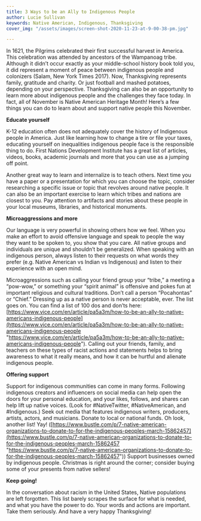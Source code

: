 ```yaml
---
title: 3 Ways to be an Ally to Indigenous People
author: Lucie Sullivan
keywords: Native American, Indigenous, Thanksgiving
cover_img: "/assets/images/screen-shot-2020-11-23-at-9-00-38-pm.jpg"

---
```

In 1621, the Pilgrims celebrated their first successful harvest in America. This celebration was attended by ancestors of the Wampanoag tribe. Although it didn’t occur exactly as your middle-school history book told you, it did represent a moment of peace between indigenous people and colonizers (Salam, New York Times 2017). Now, Thanksgiving represents family, gratitude and charity. Or just football and mashed potatoes, depending on your perspective. Thanksgiving can also be an opportunity to learn more about indigenous people and the challenges they face today. In fact, all of November is Native American Heritage Month! Here’s a few things you can do to learn about and support native people this November.

**Educate yourself**

K-12 education often does not adequately cover the history of Indigenous people in America. Just like learning how to change a tire or file your taxes, educating yourself on inequalities indigenous people face is the responsible thing to do. First Nations Development Institute has a great list of articles, videos, books, academic journals and more that you can use as a jumping off point.

Another great way to learn and internalize is to teach others. Next time you have a paper or a presentation for which you can choose the topic, consider researching a specific issue or topic that revolves around native people. It can also be an important exercise to learn which tribes and nations are closest to you. Pay attention to artifacts and stories about these people in your local museums, libraries, and historical monuments.

**Microaggressions and more**

Our language is very powerful in showing others how we feel. When you make an effort to avoid offensive language and speak to people the way they want to be spoken to, you show that you care. All native groups and individuals are unique and shouldn’t be generalized. When speaking with an indigenous person, always listen to their requests on what words they prefer (e.g. Native American vs Indian vs Indigenous) and listen to their experience with an open mind.

Microaggressions such as calling your friend group your “tribe,” a meeting a “pow-wow,” or something your “spirit animal” is offensive and pokes fun at important religious and cultural traditions. Don’t call a person “Pocahontas” or “Chief.” Dressing up as a native person is never acceptable, ever. The list goes on. You can find a list of 100 dos and don’ts here: [https://www.vice.com/en/article/pa5a3m/how-to-be-an-ally-to-native-americans-indigenous-people](https://www.vice.com/en/article/pa5a3m/how-to-be-an-ally-to-native-americans-indigenous-people "https://www.vice.com/en/article/pa5a3m/how-to-be-an-ally-to-native-americans-indigenous-people"). Calling out your friends, family, and teachers on these types of racist actions and statements helps to bring awareness to what it really means, and how it can be hurtful and alienate indigenous people.

**Offering support**

Support for indigenous communities can come in many forms. Following indigenous creators and influencers on social media can help open the doors for your personal education, and your likes, follows, and shares can help lift up native voices. (Look for #NativeTwitter, #NativeAmerican, and #Indigenous.) Seek out media that features indigenous writers, producers, artists, actors, and musicians. Donate to local or national funds. Oh look, another list! Yay! ([https://www.bustle.com/p/7-native-american-organizations-to-donate-to-for-the-indigenous-peoples-march-15862457](https://www.bustle.com/p/7-native-american-organizations-to-donate-to-for-the-indigenous-peoples-march-15862457 "https://www.bustle.com/p/7-native-american-organizations-to-donate-to-for-the-indigenous-peoples-march-15862457")) Support businesses owned by indigenous people. Christmas is right around the corner; consider buying some of your presents from native sellers!

**Keep going!**

In the conversation about racism in the United States, Native populations are left forgotten. This list barely scrapes the surface for what is needed, and what you have the power to do. Your words and actions are important. Take them seriously. And have a very happy Thanksgiving!